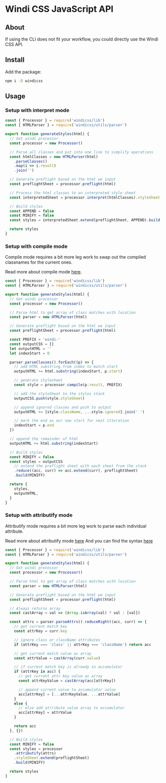 <Logo name="javascript" class="logo-float-xl"/>

# Windi CSS JavaScript API

<PackageInfo name="windicss" author="voorjaar" />

## About

If using the CLI does not fit your workflow, you could directly use the Windi CSS API.

## Install

Add the package:

```bash
npm i -D windicss
```

## Usage

### Setup with interpret mode

```js
const { Processor } = require('windicss/lib')
const { HTMLParser } = require('windicss/utils/parser')

export function generateStyles(html) {
  // Get windi processor
  const processor = new Processor()

  // Parse all classes and put into one line to simplify operations
  const htmlClasses = new HTMLParser(html)
    .parseClasses()
    .map(i => i.result)
    .join('')

  // Generate preflight based on the html we input
  const preflightSheet = processor.preflight(html)

  // Process the html classes to an interpreted style sheet
  const interpretedSheet = processor.interpret(htmlClasses).styleSheet

  // Build styles
  const APPEND = false
  const MINIFY = false
  const styles = interpretedSheet.extend(preflightSheet, APPEND).build(MINIFY)

  return styles
}
```

### Setup with compile mode

Compile mode requires a bit more leg work to swap out the compiled classnames for the current ones.

Read more about compile mode [here](/posts/modes.html).

```js
const { Processor } = require('windicss/lib')
const { HTMLParser } = require('windicss/utils/parser')

export function generateStyles(html) {
  // Get windi processor
  const processor = new Processor()

  // Parse html to get array of class matches with location
  const parser = new HTMLParser(html)

  // Generate preflight based on the html we input
  const preflightSheet = processor.preflight(html)

  const PREFIX = 'windi-'
  const outputCSS = []
  let outputHTML = ''
  let indexStart = 0

  parser.parseClasses().forEach((p) => {
    // add HTML substring from index to match start
    outputHTML += html.substring(indexStart, p.start)

    // generate stylesheet
    const style = processor.compile(p.result, PREFIX)

    // add the styleSheet to the styles stack
    outputCSS.push(style.styleSheet)

    // append ignored classes and push to output
    outputHTML += [style.className, ...style.ignored].join(' ')

    // mark the end as our new start for next itteration
    indexStart = p.end
  })

  // append the remainder of html
  outputHTML += html.substring(indexStart)

  // Build styles
  const MINIFY = false
  const styles = outputCSS
    // extend the preflight sheet with each sheet from the stack
    .reduce((acc, curr) => acc.extend(curr), preflightSheet)
    .build(MINIFY)

  return {
    styles,
    outputHTML,
  }
}
```

### Setup with attributify mode

Attributify mode requires a bit more leg work to parse each individual attribute.

Read more about attributify mode [here](/posts/v30.html#attributify-mode)
And you can find the syntax [here](/posts/attributify.html)

```js
const { Processor } = require('windicss/lib')
const { HTMLParser } = require('windicss/utils/parser')

export function generateStyles(html) {
  // Get windi processor
  const processor = new Processor()

  // Parse html to get array of class matches with location
  const parser = new HTMLParser(html)

  // Generate preflight based on the html we input
  const preflightSheet = processor.preflight(html)

  // Always returns array
  const castArray = val => (Array.isArray(val) ? val : [val])

  const attrs = parser.parseAttrs().reduceRight((acc, curr) => {
    // get current match key
    const attrKey = curr.key

    // ignore class or className attributes
    if (attrKey === 'class' || attrKey === 'className') return acc

    // get current match value as array
    const attrValue = castArray(curr.value)

    // if current match key is already in accumulator
    if (attrKey in acc) {
      // get current attr key value as array
      const attrKeyValue = castArray(acc[attrKey])

      // append current value to accumulator value
      acc[attrKey] = [...attrKeyValue, ...attrValue]
    }
    else {
      // else add atrribute value array to accumulator
      acc[attrKey] = attrValue
    }

    return acc
  }, {})

  // Build styles
  const MINIFY = false
  const styles = processor
    .attributify(attrs)
    .styleSheet.extend(preflightSheet)
    .build(MINIFY)

  return styles
}
```